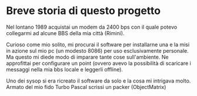# Breve storia di questo progetto

Nel lontano 1989 acquistai un modem da 2400 bps con il quale potevo collegarmi ad alcune BBS della mia città (Rimini).

Curioso come mio solito, mi procurai il software per installarne una e la misi in azione sul mio pc (un modesto 8086) 
per uso esclusivamente personale.
Ma questo mi diede modo di imparare tante cose sull'ambiente. 
Ne approfittai per configurare un point (ovvero avevo la possibilità di scaricare i messaggi nella mia bbs locale e leggerli offline).

Uno dei sysop si era ricreato il software da solo e la cosa mi intrigava molto. Armato del mio fido Turbo Pascal scrissi un packer (ObjectMatrix)
